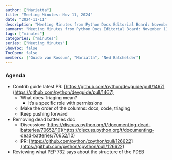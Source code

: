```yaml
---
author: ["Mariatta"]
title: "Meeting Minutes: Nov 11, 2024"
date: "2024-11-11"
description: "Meeting Minutes from Python Docs Editorial Board: November 11, 2024"
summary: "Meeting Minutes from Python Docs Editorial Board: November 11, 2024"
tags: ["minutes"]
categories: ["minutes"]
series: ["Meeting Minutes"]
ShowToc: false
TocOpen: false
members: ["Guido van Rossum", "Mariatta", "Ned Batchelder"]
---
```


### Agenda

* Contrib guide latest PR: [https://github.com/python/devguide/pull/1467](https://github.com/python/devguide/pull/1467)
    * What does Triaging mean?
        * It’s a specific role with permissions
    * Make the order of the columns: docs, code, triaging
    * Keep pushing forward
* Removing dead batteries doc
    * Discussion: [https://discuss.python.org/t/documenting-dead-batteries/70652/10](https://discuss.python.org/t/documenting-dead-batteries/70652/10)
    * PR: [https://github.com/python/cpython/pull/126622](https://github.com/python/cpython/pull/126622) 
* Reviewing what PEP 732 says about the structure of the PDEB




